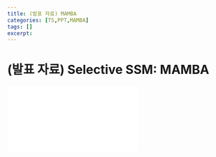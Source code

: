 ```yaml
---
title: (발표 자료) MAMBA
categories: [TS,PPT,MAMBA]
tags: []
excerpt: 
---
```


<script src="https://cdn.mathjax.org/mathjax/latest/MathJax.js?config=TeX-AMS-MML_HTMLorMML" type="text/javascript"></script>
# (발표 자료) Selective SSM: MAMBA

<embed src="/assets/pdf/mamba.pdf" ddtype="application/pdf" />